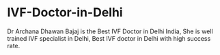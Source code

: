# IVF-Doctor-in-Delhi
Dr Archana Dhawan Bajaj is the Best IVF Doctor in Delhi India, She is well trained IVF specialist in Delhi, Best IVF doctor in Delhi with high success rate.
